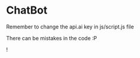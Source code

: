 # ChatBot

Remember to change the api.ai key in js/script.js file

There can be mistakes in the code :P

!
